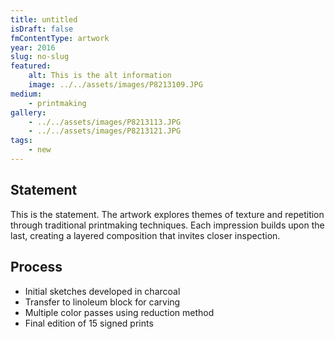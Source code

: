 ```yaml
---
title: untitled
isDraft: false
fmContentType: artwork
year: 2016
slug: no-slug
featured:
    alt: This is the alt information
    image: ../../assets/images/P8213109.JPG
medium:
    - printmaking
gallery:
    - ../../assets/images/P8213113.JPG
    - ../../assets/images/P8213121.JPG
tags:
    - new
---
```


## Statement

This is the statement.
The artwork explores themes of texture and repetition through traditional printmaking techniques. Each impression builds upon the last, creating a layered composition that invites closer inspection.

## Process

- Initial sketches developed in charcoal
- Transfer to linoleum block for carving
- Multiple color passes using reduction method
- Final edition of 15 signed prints

